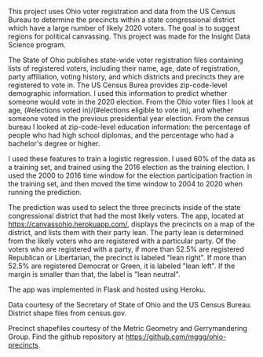 This project uses Ohio voter registration and data from the US Census Bureau to determine the precincts within a state congressional district which have a large number of likely 2020 voters. The goal is to suggest regions for political canvassing. This project was made for the Insight Data Science program.

The State of Ohio publishes state-wide voter registration files containing lists of registered voters, including their name, age, date of registration, party affiliation, voting history, and which districts and precincts they are registered to vote in. The US Census Burea provides zip-code-level demographic information. I used this information to predict whether someone would vote in the 2020 election. From the Ohio voter files I look at age, (#elections voted in)/(#elections eligible to vote in), and whether someone voted in the previous presidential year election. From the census bureau I looked at zip-code-level education information: the percentage of people who had high school diplomas, and the percentage who had a bachelor's degree or higher.

I used these features to train a logistic regression. I used 60% of the data as a training set, and trained using the 2016 election as the training election. I used the 2000 to 2016 time window for the election participation fraction in the training set, and then moved the time window to 2004 to 2020 when running the prediction. 

The prediction was used to select the three precincts inside of the state congressional district that had the most likely voters. The app, located at https://canvassohio.herokuapp.com/, displays the precincts on a map of the district, and lists them with their party lean. The party lean is determined from the likely voters who are registered with a particular party. Of the voters who are registered with a party, if more than 52.5% are registered Republican or Libertarian, the precinct is labeled "lean right". If more than 52.5% are registered Democrat or Green, it is labeled "lean left". If the margin is smaller than that, the label is "lean neutral".

The app was implemented in Flask and hosted using Heroku.

Data courtesy of the Secretary of State of Ohio and the US Census Bureau. District shape files from census.gov.

Precinct shapefiles courtesy of the Metric Geometry and Gerrymandering Group. Find the github repository at https://github.com/mggg/ohio-precincts.

